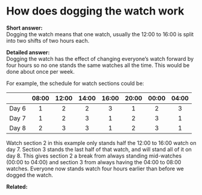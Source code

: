 # How does dogging the watch work

**Short answer:**  
Dogging the watch means that one watch, usually the 12:00 to 16:00 is split into two shifts of two hours each.

**Detailed answer:**  
  Dogging the watch has the effect of changing everyone’s watch forward by four hours so no one stands the same watches all the time.  This would be done about once per week.

For example, the schedule for watch sections could be:

|       | 08:00 | 12:00 | 14:00 | 16:00 | 20:00 | 00:00 | 04:00 |
|:-----:|:-----:|:-----:|:-----:|:-----:|:-----:|:-----:|:-----:|
| Day 6 |   1   |   2   |   2   |   3   |   1   |   2   |   3   |
| Day 7 |   1   |   2   |   3   |   1   |   2   |   3   |   1   |
| Day 8 |   2   |   3   |   3   |   1   |   2   |   3   |   1   |

Watch section 2 in this example only stands half the 12:00 to 16:00 watch on day 7.  Section 3 stands the last half of that watch, and will stand all of it on day 8.  This gives section 2 a break from always standing mid-watches (00:00 to 04:00) and section 3 from always having the 04:00 to 08:00 watches.  Everyone now stands watch four hours earlier than before we dogged the watch.


**Related:**
<!-- TODO: list 2–3 related pages like:
- [Batteries & charging](../technology/batteries-and-charging.md)
- [Crew size](../life-on-board/crew-size.md)
-->
